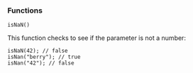 ### Functions 
```
isNaN()
```
This function checks to see if the parameter is not a number:
```
isNaN(42); // false
isNan("berry"); // true
isNan("42"); // false
```
